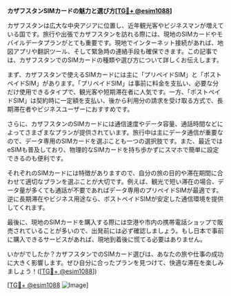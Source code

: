 **カザフスタンSIMカードの魅力と選び方[[TG💪+ @esim1088](https://t.me/s/esim1088)]**

カザフスタンは広大な中央アジアに位置し、近年観光客やビジネスマンが増えている国です。旅行や出張でカザフスタンを訪れる際には、現地のSIMカードやモバイルデータプランがとても重要です。現地でインターネット接続があれば、地図アプリや翻訳ツール、そして緊急時の連絡手段も確保できます。この記事では、カザフスタンでのSIMカードの種類や選び方について詳しくお伝えします。

まず、カザフスタンで使えるSIMカードには主に「プリペイドSIM」と「ポストペイドSIM」があります。「プリペイドSIM」は事前に料金を支払い、必要な分だけ使用できるタイプで、観光客や短期滞在者に人気です。一方、「ポストペイドSIM」は契約時に一定額を支払い、後から利用分の請求を受け取る方式で、長期滞在者やビジネスユーザーにおすすめです。

さらに、カザフスタンのSIMカードには通信速度やデータ容量、通話時間などによってさまざまなプランが提供されています。旅行中は主にデータ通信が重要なので、データ専用のSIMカードを選ぶことも一つの選択肢です。また、最近ではeSIMも普及しており、物理的なSIMカードを持ち歩かずにスマホで簡単に設定できるのも便利です。

それぞれのSIMカードには特徴がありますので、自分の旅の目的や滞在期間に合わせて適切なプランを選ぶことが大切です。例えば、観光で短い滞在の場合、データ量が多くても通話が不要であればデータ専用のプリペイドSIMが最適です。逆に長期滞在やビジネス用途なら、ポストペイドSIMが安定した通信環境を提供してくれます。

最後に、現地のSIMカードを購入する際には空港や市内の携帯電話ショップで販売されていることが多いので、出発前には必ず確認しましょう。もし日本で事前に購入できるサービスがあれば、現地到着後に慌てる必要はありません。

いかがでしたか？カザフスタンでのSIMカード選びは、あなたの旅や仕事の成功に大きく影響します。ぜひ自分に合ったプランを見つけて、快適な滞在を楽しみましょう！([[TG💪+ @esim1088](https://t.me/s/esim1088)])

[[TG💪+ @esim1088](https://t.me/s/esim1088) ![Image](https://i.postimg.cc/Y0z9fWf4/image.png)]